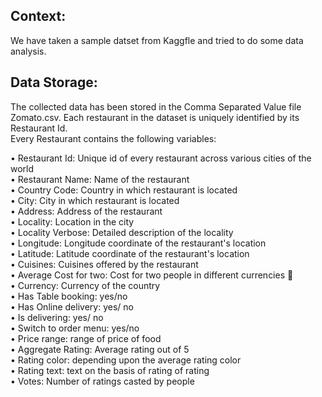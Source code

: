## Context:
We have taken a sample datset from Kaggfle and tried to do some data analysis. <br>

## Data Storage:
The collected data has been stored in the Comma Separated Value file Zomato.csv. Each restaurant in the dataset is uniquely identified by its Restaurant Id. <br> 
Every Restaurant contains the following variables: <br>

• Restaurant Id: Unique id of every restaurant across various cities of the world <br>
• Restaurant Name: Name of the restaurant <br>
• Country Code: Country in which restaurant is located <br>
• City: City in which restaurant is located <br>
• Address: Address of the restaurant <br>
• Locality: Location in the city <br>
• Locality Verbose: Detailed description of the locality <br>
• Longitude: Longitude coordinate of the restaurant's location <br>
• Latitude: Latitude coordinate of the restaurant's location <br>
• Cuisines: Cuisines offered by the restaurant <br>
• Average Cost for two: Cost for two people in different currencies 👫 <br>
• Currency: Currency of the country <br>
• Has Table booking: yes/no <br>
• Has Online delivery: yes/ no <br>
• Is delivering: yes/ no <br>
• Switch to order menu: yes/no <br>
• Price range: range of price of food <br>
• Aggregate Rating: Average rating out of 5 <br>
• Rating color: depending upon the average rating color <br>
• Rating text: text on the basis of rating of rating <br>
• Votes: Number of ratings casted by people <br>
